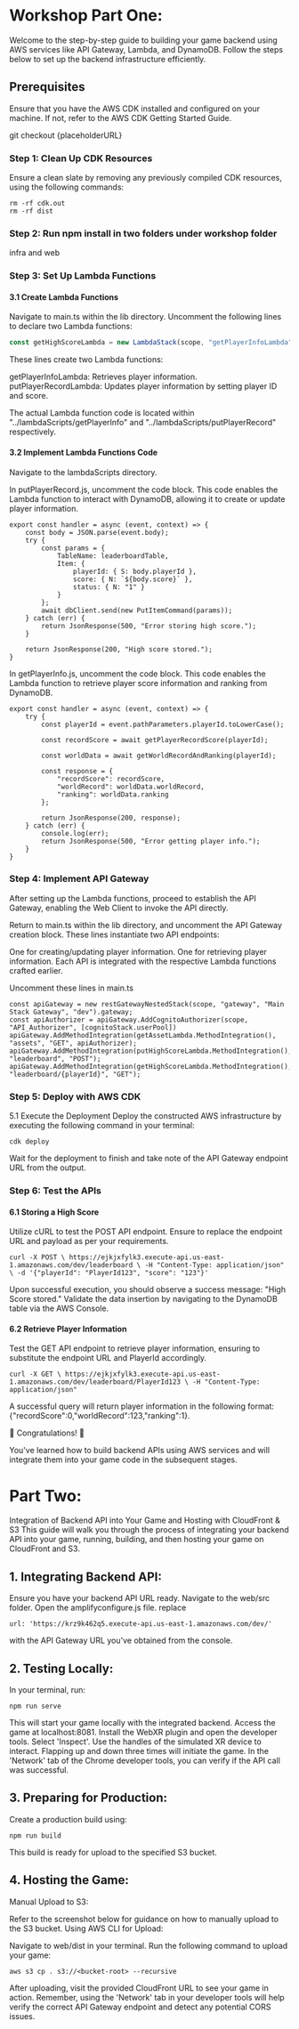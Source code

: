 # Workshop Part One:
Welcome to the step-by-step guide to building your game backend using AWS services like API Gateway, Lambda, and DynamoDB. Follow the steps below to set up the backend infrastructure efficiently.

## Prerequisites
Ensure that you have the AWS CDK installed and configured on your machine. If not, refer to the AWS CDK Getting Started Guide.

git checkout {placeholderURL}

### Step 1: Clean Up CDK Resources
Ensure a clean slate by removing any previously compiled CDK resources, using the following commands:
```
rm -rf cdk.out 
rm -rf dist
```

### Step 2: Run npm install in two folders under workshop folder
infra and web 


### Step 3: Set Up Lambda Functions


#### 3.1 Create Lambda Functions
Navigate to main.ts within the lib directory. Uncomment the following lines to declare two Lambda functions:

```javascript
const getHighScoreLambda = new LambdaStack(scope, "getPlayerInfoLambda", cdk.aws_lambda.Runtime.NODEJS_18_X, '../lambdaScripts/getPlayerInfo', 'handler', cdk.Duration.minutes(5), 512, 512, highScoreEnvs); const putHighScoreLambda = new LambdaStack(scope, "putPlayerRecordLambda", cdk.aws_lambda.Runtime.NODEJS_18_X, '../lambdaScripts/putPlayerRecord', 'handler', cdk.Duration.minutes(5), 512, 512, highScoreEnvs);
```
These lines create two Lambda functions:

getPlayerInfoLambda: Retrieves player information.
putPlayerRecordLambda: Updates player information by setting player ID and score.

The actual Lambda function code is located within "../lambdaScripts/getPlayerInfo" and "../lambdaScripts/putPlayerRecord" respectively.


#### 3.2 Implement Lambda Functions Code
Navigate to the lambdaScripts directory.

In putPlayerRecord.js, uncomment the code block. This code enables the Lambda function to interact with DynamoDB, allowing it to create or update player information.

```
export const handler = async (event, context) => {
    const body = JSON.parse(event.body);
    try {
        const params = {
            TableName: leaderboardTable,
            Item: {
                playerId: { S: body.playerId },
                score: { N: `${body.score}` },
                status: { N: "1" }
            }
        };
        await dbClient.send(new PutItemCommand(params));
    } catch (err) {
        return JsonResponse(500, "Error storing high score.");
    }

    return JsonResponse(200, "High score stored.");
}

```

In getPlayerInfo.js, uncomment the code block. This code enables the Lambda function to retrieve player score information and ranking from DynamoDB.

```
export const handler = async (event, context) => {
    try {
        const playerId = event.pathParameters.playerId.toLowerCase();

        const recordScore = await getPlayerRecordScore(playerId);

        const worldData = await getWorldRecordAndRanking(playerId);

        const response = {
            "recordScore": recordScore,
            "worldRecord": worldData.worldRecord,
            "ranking": worldData.ranking
        };

        return JsonResponse(200, response);
    } catch (err) {
        console.log(err);
        return JsonResponse(500, "Error getting player info.");
    }
}

```


### Step 4: Implement API Gateway
After setting up the Lambda functions, proceed to establish the API Gateway, enabling the Web Client to invoke the API directly.

Return to main.ts within the lib directory, and uncomment the API Gateway creation block. These lines instantiate two API endpoints:

One for creating/updating player information.
One for retrieving player information.
Each API is integrated with the respective Lambda functions crafted earlier.

Uncomment these lines in main.ts 

```
const apiGateway = new restGatewayNestedStack(scope, "gateway", "Main Stack Gateway", "dev").gateway;
const apiAuthorizer = apiGateway.AddCognitoAuthorizer(scope, "API_Authorizer", [cognitoStack.userPool])
apiGateway.AddMethodIntegration(getAssetLambda.MethodIntegration(), "assets", "GET", apiAuthorizer);
apiGateway.AddMethodIntegration(putHighScoreLambda.MethodIntegration(), "leaderboard", "POST");
apiGateway.AddMethodIntegration(getHighScoreLambda.MethodIntegration(), "leaderboard/{playerId}", "GET");

```


### Step 5: Deploy with AWS CDK
5.1 Execute the Deployment
Deploy the constructed AWS infrastructure by executing the following command in your terminal:

```
cdk deploy

```
Wait for the deployment to finish and take note of the API Gateway endpoint URL from the output.

### Step 6: Test the APIs

#### 6.1 Storing a High Score
Utilize cURL to test the POST API endpoint. Ensure to replace the endpoint URL and payload as per your requirements.

```
curl -X POST \ https://ejkjxfylk3.execute-api.us-east-1.amazonaws.com/dev/leaderboard \ -H "Content-Type: application/json" \ -d '{"playerId": "PlayerId123", "score": "123"}'

```
Upon successful execution, you should observe a success message: "High Score stored." Validate the data insertion by navigating to the DynamoDB table via the AWS Console.


#### 6.2 Retrieve Player Information
Test the GET API endpoint to retrieve player information, ensuring to substitute the endpoint URL and PlayerId accordingly.

```
curl -X GET \ https://ejkjxfylk3.execute-api.us-east-1.amazonaws.com/dev/leaderboard/PlayerId123 \ -H "Content-Type: application/json"

```
A successful query will return player information in the following format: {"recordScore":0,"worldRecord":123,"ranking":1}.

🎉 Congratulations! 🎉

You've learned how to build backend APIs using AWS services and will integrate them into your game code in the subsequent stages.


# Part Two:

Integration of Backend API into Your Game and Hosting with CloudFront & S3
This guide will walk you through the process of integrating your backend API into your game, running, building, and then hosting your game on CloudFront and S3.

## 1. Integrating Backend API:
Ensure you have your backend API URL ready.
Navigate to the web/src folder.
Open the amplifyconfigure.js file.
replace 
```
url: 'https://krz9k462q5.execute-api.us-east-1.amazonaws.com/dev/'
```
with the API Gateway URL you've obtained from the console.


## 2. Testing Locally:
In your terminal, run:

```
npm run serve 

```
This will start your game locally with the integrated backend. Access the game at localhost:8081.
Install the WebXR plugin and open the developer tools. Select 'Inspect'.
Use the handles of the simulated XR device to interact. Flapping up and down three times will initiate the game. In the 'Network' tab of the Chrome developer tools, you can verify if the API call was successful.


## 3. Preparing for Production:
Create a production build using:

```
npm run build

```
This build is ready for upload to the specified S3 bucket.


## 4. Hosting the Game:
Manual Upload to S3:

Refer to the screenshot below for guidance on how to manually upload to the S3 bucket.
Using AWS CLI for Upload:

Navigate to web/dist in your terminal.
Run the following command to upload your game:

```
aws s3 cp . s3://<bucket-root> --recursive

```

After uploading, visit the provided CloudFront URL to see your game in action. Remember, using the 'Network' tab in your developer tools will help verify the correct API Gateway endpoint and detect any potential CORS issues.
